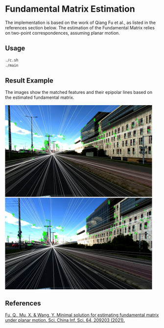 # Fundamental Matrix Estimation
The implementation is based on the work of Qiang Fu et al., as listed in the references section below. The estimation of the Fundamental Matrix relies on two-point correspondences, assuming planar motion.
## Usage

```bash
./c.sh 
./main
```

## Result Example
The images show the matched features and their epipolar lines based on the estimated fundamental matrix. </br> </br>
<a href="url"><img src="results/image3.jpg" height="300" ></a>
<a href="url"><img src="results/image4.jpg" height="300" ></a>

## References

[Fu, Q., Mu, X. & Wang, Y. Minimal solution for estimating fundamental matrix under planar motion. Sci. China Inf. Sci. 64, 209203 (2021).](https://doi.org/10.1007/s11432-019-9925-1)
